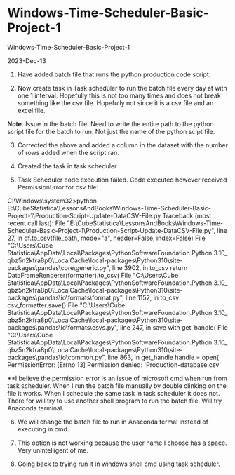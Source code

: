 # Windows-Time-Scheduler-Basic-Project-1


Windows-Time-Scheduler-Basic-Project-1



2023-Dec-13 

1. Have added batch file that runs the python production code script.

2. Now create task in Task scheduler to run the batch file every day at with one 1 interval. Hopefully this is not too many times and does not break something like the csv file. Hopefully not since it is a csv file and an excel file.

**Note.** Issue in the batch file. Need to write the entire path to the python script file for the batch to run. Not just the name of the python scipt file.

3. Corrected the above and added a column in the dataset with the number of rows added when the script ran.

4. Created the task in task scheduler

5. Task Scheduler code execution failed. Code executed however received PermissionError for csv file:

C:\Windows\system32>python E:\CubeStatistica\LessonsAndBooks\Windows-Time-Scheduler-Basic-Project-1\Production-Script-Update-DataCSV-File.py
Traceback (most recent call last):
  File "E:\CubeStatistica\LessonsAndBooks\Windows-Time-Scheduler-Basic-Project-1\Production-Script-Update-DataCSV-File.py", line 27, in <module>
    df.to_csv(file_path, mode="a", header=False, index=False)
  File "C:\Users\Cube Statistica\AppData\Local\Packages\PythonSoftwareFoundation.Python.3.10_qbz5n2kfra8p0\LocalCache\local-packages\Python310\site-packages\pandas\core\generic.py", line 3902, in to_csv
    return DataFrameRenderer(formatter).to_csv(
  File "C:\Users\Cube Statistica\AppData\Local\Packages\PythonSoftwareFoundation.Python.3.10_qbz5n2kfra8p0\LocalCache\local-packages\Python310\site-packages\pandas\io\formats\format.py", line 1152, in to_csv
    csv_formatter.save()
  File "C:\Users\Cube Statistica\AppData\Local\Packages\PythonSoftwareFoundation.Python.3.10_qbz5n2kfra8p0\LocalCache\local-packages\Python310\site-packages\pandas\io\formats\csvs.py", line 247, in save
    with get_handle(
  File "C:\Users\Cube Statistica\AppData\Local\Packages\PythonSoftwareFoundation.Python.3.10_qbz5n2kfra8p0\LocalCache\local-packages\Python310\site-packages\pandas\io\common.py", line 863, in get_handle
    handle = open(
PermissionError: [Errno 13] Permission denied: 'Production-database.csv'


**I believe the permission error is an issue of microsoft cmd when run from task scheduler. When I run the batch file manually by double clinking on the file it works. When I schedule the same task in task scheduler it does not. There for will try to use another shell program to run the batch file. Will try Anaconda terminal. 

6. We will change the batch file to run in Anaconda termal instead of executing in cmd.

7. This option is not working because the user name I choose has a space. Very unintelligent of me. 

8. Going back to trying run it in windows shell cmd using task scheduler.

